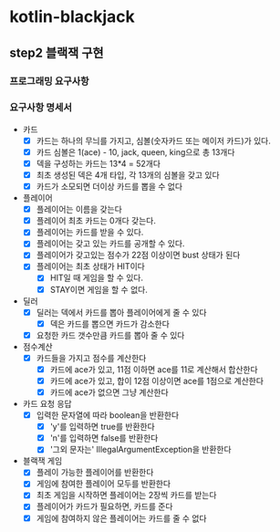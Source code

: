 # kotlin-blackjack

## step2 블랙잭 구현

### 프로그래밍 요구사항

### 요구사항 명세서

- 카드
    - [x] 카드는 하나의 무늬를 가지고, 심볼(숫자카드 또는 메이저 카드)가 있다.
    - [x] 카드 심볼은 1(ace) - 10, jack, queen, king으로 총 13개다
    - [x] 덱을 구성하는 카드는 13*4 = 52개다
    - [x] 최초 생성된 덱은 4개 타입, 각 13개의 심볼을 갖고 있다
    - [x] 카드가 소모되면 더이상 카드를 뽑을 수 없다
- 플레이어
    - [x] 플레이어는 이름을 갖는다
    - [x] 플레이어 최초 카드는 0개다 갖는다.
    - [x] 플레이어는 카드를 받을 수 있다.
    - [x] 플레이어는 갖고 있는 카드를 공개할 수 있다.
    - [x] 플레이어가 갖고있는 점수가 22점 이상이면 bust 상태가 된다
    - [x] 플레이어는 최초 상태가 HIT이다
        - [x] HIT일 때 게임을 할 수 있다.
        - [x] STAY이면 게임을 할 수 없다.
- 딜러
    - [x] 딜러는 덱에서 카드를 뽑아 플레이어에게 줄 수 있다
        - [x] 덱은 카드를 뽑으면 카드가 감소한다
    - [x] 요청한 카드 갯수만큼 카드를 뽑아 줄 수 있다
- 점수계산
    - [x] 카드들을 가지고 점수를 계산한다
        - [x] 카드에 ace가 있고, 11점 이하면 ace를 11로 계산해서 합산한다
        - [x] 카드에 ace가 있고, 합이 12점 이상이면 ace를 1점으로 계산한다
        - [x] 카드에 ace가 없으면 그냥 계산한다
- 카드 요청 응답
    - [x] 입력한 문자열에 따라 boolean을 반환한다
        - [x] 'y'를 입력하면 true를 반환한다
        - [x] 'n'를 입력하면 false를 반환한다
        - [x] '그외 문자는' IllegalArgumentException을 반환한다
- 블랙잭 게임
    - [x] 플레이 가능한 플레이어를 반환한다
    - [x] 게임에 참여한 플레이어 모두를 반환한다
    - [x] 최초 게임을 시작하면 플레이어는 2장씩 카드를 받는다
    - [x] 플레이어가 카드가 필요하면, 카드를 준다
    - [x] 게임에 참여하지 않은 플레이어는 카드를 줄 수 없다